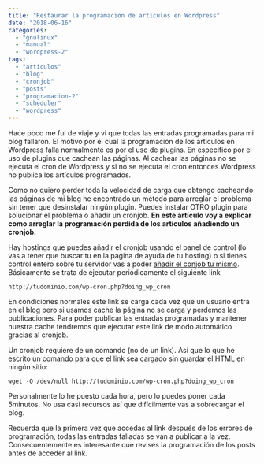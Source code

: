 ```yaml
---
title: "Restaurar la programación de artículos en Wordpress"
date: "2018-06-16"
categories: 
  - "gnulinux"
  - "manual"
  - "wordpress-2"
tags: 
  - "articulos"
  - "blog"
  - "cronjob"
  - "posts"
  - "programacion-2"
  - "scheduler"
  - "wordpress"
---
```


Hace poco me fui de viaje y vi que todas las entradas programadas para mi blog fallaron. El motivo por el cual la programación de los artículos en Wordpress falla normalmente es por el uso de plugins. En especifico por el uso de plugins que cachean las páginas. Al cachear las páginas no se ejecuta el cron de Wordpress y si no se ejecuta el cron entonces Wordpress no publica los artículos programados.

Como no quiero perder toda la velocidad de carga que obtengo cacheando las páginas de mi blog he encontrado un método para arreglar el problema sin tener que desinstalar ningún plugin. Puedes instalar OTRO plugin para solucionar el problema o añadir un cronjob. **En este artículo voy a explicar como arreglar la programación perdida de los artículos añadiendo un cronjob.**

Hay hostings que puedes añadir el cronjob usando el panel de control (lo vas a tener que buscar tu en la pagina de ayuda de tu hosting) o si tienes control entero sobre tu servidor vas a poder [añadir el conjob tu mismo](https://rocreguant.com/como-ejecutar-una-tarea-periodicamente-en-ubuntu-linux/872). Básicamente se trata de ejecutar periódicamente el siguiente link

```
http://tudominio.com/wp-cron.php?doing_wp_cron
```

En condiciones normales este link se carga cada vez que un usuario entra en el blog pero si usamos cache la página no se carga y perdemos las publicaciones. Para poder publicar las entradas programadas y mantener nuestra cache tendremos que ejecutar este link de modo automático gracias al cronjob.

Un cronjob requiere de un comando (no de un link). Así que lo que he escrito un comando para que el link sea cargado sin guardar el HTML en ningún sitio:

```
wget -O /dev/null http://tudominio.com/wp-cron.php?doing_wp_cron
```

Personalmente lo he puesto cada hora, pero lo puedes poner cada 5minutos. No usa casi recursos así que difícilmente vas a sobrecargar el blog.

Recuerda que la primera vez que accedas al link después de los errores de programación, todas las entradas falladas se van a publicar a la vez. Consecuentemente es interesante que revises la programación de los posts antes de acceder al link.

